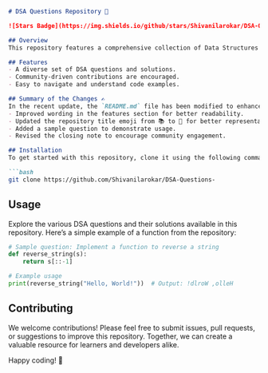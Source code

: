 ```markdown
# DSA Questions Repository 📖

![Stars Badge](https://img.shields.io/github/stars/Shivanilarokar/DSA-Questions-) ![Forks Badge](https://img.shields.io/github/forks/Shivanilarokar/DSA-Questions-) ![Issues Badge](https://img.shields.io/github/issues/Shivanilarokar/DSA-Questions-)

## Overview
This repository features a comprehensive collection of Data Structures and Algorithms (DSA) questions and solutions to help you practice and enhance your coding skills.

## Features
- A diverse set of DSA questions and solutions.
- Community-driven contributions are encouraged.
- Easy to navigate and understand code examples.

## Summary of the Changes ✍️
In the recent update, the `README.md` file has been modified to enhance clarity and engagement. Key changes include:
- Improved wording in the features section for better readability.
- Updated the repository title emoji from 📚 to 📖 for better representation.
- Added a sample question to demonstrate usage.
- Revised the closing note to encourage community engagement.

## Installation
To get started with this repository, clone it using the following command:

```bash
git clone https://github.com/Shivanilarokar/DSA-Questions-
```

## Usage
Explore the various DSA questions and their solutions available in this repository. Here’s a simple example of a function from the repository:

```python
# Sample question: Implement a function to reverse a string
def reverse_string(s):
    return s[::-1]

# Example usage
print(reverse_string("Hello, World!"))  # Output: !dlroW ,olleH
```

## Contributing
We welcome contributions! Please feel free to submit issues, pull requests, or suggestions to improve this repository. Together, we can create a valuable resource for learners and developers alike.

Happy coding! 🚀
```
